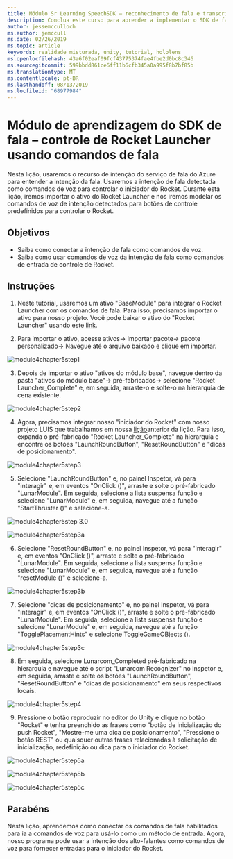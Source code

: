 ```yaml
---
title: Módulo Sr Learning SpeechSDK – reconhecimento de fala e transcrição
description: Conclua este curso para aprender a implementar o SDK de fala do Azure em um aplicativo de realidade misturada.
author: jessemcculloch
ms.author: jemccull
ms.date: 02/26/2019
ms.topic: article
keywords: realidade misturada, unity, tutorial, hololens
ms.openlocfilehash: 43a6f02eaf09fcf43775374fae4fbe2d0bc8c346
ms.sourcegitcommit: 599bbdd861ce6ff11b6cfb345a0a995f8b7bf85b
ms.translationtype: MT
ms.contentlocale: pt-BR
ms.lasthandoff: 08/13/2019
ms.locfileid: "68977984"
---
```

# <a name="speech-sdk-learning-module---rocket-launcher-control-using-speech-commands"></a>Módulo de aprendizagem do SDK de fala – controle de Rocket Launcher usando comandos de fala

Nesta lição, usaremos o recurso de intenção do serviço de fala do Azure para entender a intenção da fala. Usaremos a intenção de fala detectada como comandos de voz para controlar o iniciador do Rocket. Durante esta lição, iremos importar o ativo do Rocket Launcher e nós iremos modelar os comandos de voz de intenção detectados para botões de controle predefinidos para controlar o Rocket. 

## <a name="objectives"></a>Objetivos

- Saiba como conectar a intenção de fala como comandos de voz.
- Saiba como usar comandos de voz da intenção de fala como comandos de entrada de controle de Rocket.

## <a name="instructions"></a>Instruções
1. Neste tutorial, usaremos um ativo "BaseModule" para integrar o Rocket Launcher com os comandos de fala. Para isso, precisamos importar o ativo para nosso projeto. Você pode baixar o ativo do "Rocket Launcher" usando este [link](https://github.com/microsoft/MixedRealityLearning/releases/tag/1.2). 

2. Para importar o ativo, acesse ativos-> Importar pacote-> pacote personalizado-> Navegue até o arquivo baixado e clique em importar.

![module4chapter5step1](images/module4chapter5step1.PNG)

3. Depois de importar o ativo "ativos do módulo base", navegue dentro da pasta "ativos do módulo base"-> pré-fabricados-> selecione "Rocket Launcher_Complete" e, em seguida, arraste-o e solte-o na hierarquia de cena existente.

![module4chapter5step2](images/module4chapter5step2.PNG)

4. Agora, precisamos integrar nosso "iniciador do Rocket" com nosso projeto LUIS que trabalhamos em nossa [lição](mrlearning-speechSDK-ch4.md)anterior da lição. Para isso, expanda o pré-fabricado "Rocket Launcher_Complete" na hierarquia e encontre os botões "LaunchRoundButton", "ResetRoundButton" e "dicas de posicionamento".

![module4chapter5step3](images/module4chapter5step3.PNG)

5. Selecione "LaunchRoundButton" e, no painel Inspetor, vá para "interagir" e, em eventos "OnClick ()", arraste e solte o pré-fabricado "LunarModule". Em seguida, selecione a lista suspensa função e selecione "LunarModule" e, em seguida, navegue até a função "StartThruster ()" e selecione-a.

![module4chapter5step 3.0](images/module4chapter5step3.0.PNG)

![module4chapter5step3a](images/module4chapter5step3a.PNG)

6. Selecione "ResetRoundButton" e, no painel Inspetor, vá para "interagir" e, em eventos "OnClick ()", arraste e solte o pré-fabricado "LunarModule". Em seguida, selecione a lista suspensa função e selecione "LunarModule" e, em seguida, navegue até a função "resetModule ()" e selecione-a.

![module4chapter5step3b](images/module4chapter5step3b.PNG)

7. Selecione "dicas de posicionamento" e, no painel Inspetor, vá para "interagir" e, em eventos "OnClick ()", arraste e solte o pré-fabricado "LunarModule". Em seguida, selecione a lista suspensa função e selecione "LunarModule" e, em seguida, navegue até a função "TogglePlacementHints" e selecione ToggleGameOBjects ().

![module4chapter5step3c](images/module4chapter5step3c.PNG)

8.  Em seguida, selecione Lunarcom_Completed pré-fabricado na hierarquia e navegue até o script "Lunarcom Recognizer" no Inspetor e, em seguida, arraste e solte os botões "LaunchRoundButton", "ResetRoundButton" e "dicas de posicionamento" em seus respectivos locais.

![module4chapter5step4](images/module4chapter5step4.PNG)

9. Pressione o botão reproduzir no editor do Unity e clique no botão "Rocket" e tenha preenchido as frases como "botão de inicialização do push Rocket", "Mostre-me uma dica de posicionamento", "Pressione o botão REST" ou quaisquer outras frases relacionadas à solicitação de inicialização, redefinição ou dica para o iniciador do Rocket.

![module4chapter5step5a](images/module4chapter5step5a.PNG)

![module4chapter5step5b](images/module4chapter5step5b.PNG)

![module4chapter5step5c](images/module4chapter5step5c.PNG)

## <a name="congratulations"></a>Parabéns

Nesta lição, aprendemos como conectar os comandos de fala habilitados para ia a comandos de voz para usá-lo como um método de entrada. Agora, nosso programa pode usar a intenção dos alto-falantes como comandos de voz para fornecer entradas para o iniciador do Rocket.

